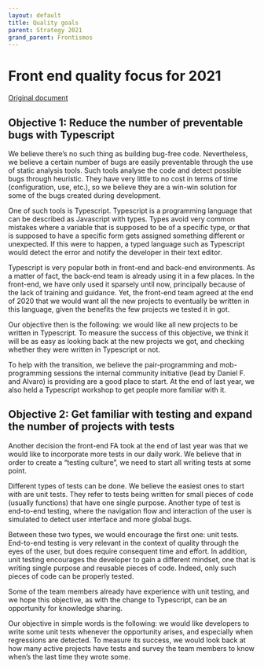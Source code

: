 ```yaml
---
layout: default
title: Quality goals
parent: Strategy 2021
grand_parent: Frontismos
---
```


# Front end quality focus for 2021

[Original document](https://docs.google.com/document/d/1oQ8_hkMGTxDVoAs7K32ioO9Z1Ku9aPj5WDxT6nuVeq8/edit#heading=h.miwu3ocjarqz)

## Objective 1: Reduce the number of preventable bugs with Typescript

We believe there’s no such thing as building bug-free code. Nevertheless, we believe a certain number of bugs are easily preventable through the use of static analysis tools. Such tools analyse the code and detect possible bugs through heuristic. They have very little to no cost in terms of time (configuration, use, etc.), so we believe they are a win-win solution for some of the bugs created during development.

One of such tools is Typescript. Typescript is a programming language that can be described as Javascript with types. Types avoid very common mistakes where a variable that is supposed to be of a specific type, or that is supposed to have a specific form gets assigned something different or unexpected. If this were to happen, a typed language such as Typescript would detect the error and notify the developer in their text editor.

Typescript is very popular both in front-end and back-end environments. As a matter of fact, the back-end team is already using it in a few places. In the front-end, we have only used it sparsely until now, principally because of the lack of training and guidance. Yet, the front-end team agreed at the end of 2020 that we would want all the new projects to eventually be written in this language, given the benefits the few projects we tested it in got.

Our objective then is the following: we would like all new projects to be written in Typescript. To measure the success of this objective, we think it will be as easy as looking back at the new projects we got, and checking whether they were written in Typescript or not.

To help with the transition, we believe the pair-programming and mob-programming sessions the internal community initiative (lead by Daniel F. and Alvaro) is providing are a good place to start. At the end of last year, we also held a Typescript workshop to get people more familiar with it.


## Objective 2: Get familiar with testing and expand the number of projects with tests

Another decision the front-end FA took at the end of last year was that we would like to incorporate more tests in our daily work. We believe that in order to create a “testing culture”, we need to start all writing tests at some point.

Different types of tests can be done. We believe the easiest ones to start with are unit tests. They refer to tests being written for small pieces of code (usually functions) that have one single purpose. Another type of test is end-to-end testing, where the navigation flow and interaction of the user is simulated to detect user interface and more global bugs.

Between these two types, we would encourage the first one: unit tests. End-to-end testing is very relevant in the context of quality through the eyes of the user, but does require consequent time and effort. In addition, unit testing encourages the developer to gain a different mindset, one that is writing single purpose and reusable pieces of code. Indeed, only such pieces of code can be properly tested.

Some of the team members already have experience with unit testing, and we hope this objective, as with the change to Typescript, can be an opportunity for knowledge sharing.

Our objective in simple words is the following: we would like developers to write some unit tests whenever the opportunity arises, and especially when regressions are detected. To measure its success, we would look back at how many active projects have tests and survey the team members to know when’s the last time they wrote some.